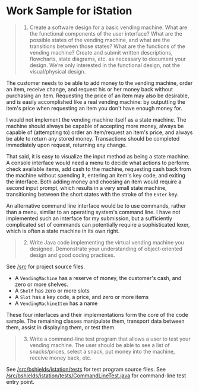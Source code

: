 # Work Sample for iStation
> 1) Create a software design for a basic vending machine. What are the functional components of the user interface? What are the possible states of the vending machine, and what are the transitions between those states? What are the functions of the vending machine? Create and submit written descriptions, flowcharts, state diagrams, etc. as necessary to document your design. We’re only interested in the functional design, not the visual/physical design.

The customer needs to be able to add money to the vending machine, order an item, receive change, and request his or her money back without purchasing an item. Requesting the price of an item may also be desirable, and is easily accomplished like a real vending machine: by outputting the item's price when requesting an item you don't have enough money for.

I would not implement the vending machine itself as a state machine. The machine should always be capable of accepting more money, always be capable of (attempting to) order an item/request an item's price, and always be able to return any stored money. Transactions should be completed immediately upon request, returning any change.

That said, it is easy to visualize the input method as being a state machine. A console interface would need a menu to decide what actions to perform: check available items, add cash to the machine, requesting cash back from the machine without spending it, entering an item's key code, and exiting the interface. Both adding money and choosing an item would require a second input prompt, which results in a very small state machine, transitioning between the short states with the stroke of the `Enter` key.

An alternative command line interface would be to use commands, rather than a menu, similar to an operating system's command line. I have not implemented such an interface for my submission, but a sufficiently complicated set of commands can potentially require a sophisticated lexer, which is often a state machine in its own right.

> 2) Write Java code implementing the virtual vending machine you designed. Demonstrate your understanding of object-oriented design and good coding practices.

See [/src](src/) for project source files.

* A `VendingMachine` has a reserve of money, the customer's cash, and zero or more shelves.
* A `Shelf` has zero or more slots
* A `Slot` has a key code, a price, and zero or more items
* A `VendingMachineItem` has a name

These four interfaces and their implementations form the core of the code sample. The remaining classes manipulate them, transport data between them, assist in displaying them, or test them.

> 3) Write a command-line test program that allows a user to test your vending machine. The user should be able to see a list of snacks/prices, select a snack, put money into the machine, receive money back, etc.

See [/src/bshields/istation/tests](src/bshields/istation/tests/) for test program source files. See [/src/bshields/istation/tests/CommandLineTest.java](src/bshields/istation/tests/CommandLineTest.java) for command-line test entry point.
